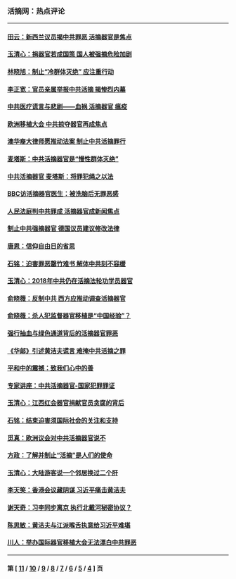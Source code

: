 ### 活摘网：热点评论
---
#### [田云：新西兰议员揭中共罪恶 活摘器官是焦点](../../pages/nf5879/n13070629.md?08190430) 
#### [玉清心：捐器官若成国策 国人被强摘危险加剧](../../pages/nf5879/n12802713.md?08190430) 
#### [林晓旭：制止“冷群体灭绝” 应注重行动](../../pages/nf5879/n12779736.md?08190430) 
#### [李正宽：官员亲属举报中共活摘 揭惨烈内幕](../../pages/nf5879/n12684490.md?08190430) 
#### [中共医疗谎言与悲剧——血祸 活摘器官 瘟疫](../../pages/nf5879/n12372103.md?08190430) 
#### [欧洲移植大会 中共掠夺器官再成焦点](../../pages/nf5879/n11538883.md?08190430) 
#### [澳华裔大律师愿推动法案 制止中共活摘罪行](../../pages/nf5879/n11377039.md?08190430) 
#### [麦塔斯：中共活摘器官是“慢性群体灭绝”](../../pages/nf5879/n11350529.md?08190430) 
#### [中共活摘器官 麦塔斯：将罪犯绳之以法](../../pages/nf5879/n11347973.md?08190430) 
#### [BBC访活摘器官医生：被洗脑后无罪恶感](../../pages/nf5879/n11335935.md?08190430) 
#### [人民法庭判中共罪成 活摘器官成新闻焦点](../../pages/nf5879/n11331578.md?08190430) 
#### [制止中共强摘器官 德国议员建议修改法律](../../pages/nf5879/n11249451.md?08190430) 
#### [唐恩：信仰自由日的省思](../../pages/nf5879/n11003525.md?08190430) 
#### [石铭：迫害罪恶罄竹难书  解体中共刻不容缓](../../pages/nf5879/n10942855.md?08190430) 
#### [玉清心：2018年中共仍在活摘法轮功学员器官](../../pages/nf5879/n10914646.md?08190430) 
#### [俞晓薇：反制中共 西方应推动调查活摘器官](../../pages/nf5879/n10794671.md?08190430) 
#### [俞晓薇：杀人犯监督器官移植是“中国经验”？](../../pages/nf5879/n10466427.md?08190430) 
#### [强行抽血与绿色通道背后的活摘器官罪恶](../../pages/nf5879/n10004708.md?08190430) 
#### [《华邮》引述黄洁夫谎言 难掩中共活摘之罪](../../pages/nf5879/n9642309.md?08190430) 
#### [平和中的震撼：致我们心中的善](../../pages/nf5879/n9021123.md?08190430) 
#### [专家讲座：中共活摘器官-国家犯罪罪证](../../pages/nf5879/n8828153.md?08190430) 
#### [玉清心：江西红会器官捐献官员贪腐的背后](../../pages/nf5879/n8522122.md?08190430) 
#### [石铭：结束迫害须国际社会的关注和支持](../../pages/nf5879/n8443497.md?08190430) 
#### [觅真：欧洲议会对中共活摘器官说不](../../pages/nf5879/n8337486.md?08190430) 
#### [方政：了解并制止“活摘”是人们的使命](../../pages/nf5879/n8329214.md?08190430) 
#### [玉清心：大陆游客说一个邻居换过二个肝](../../pages/nf5879/n8291404.md?08190430) 
#### [李天笑：香港会议藏阴谋 习近平痛击黄洁夫](../../pages/nf5879/n8241459.md?08190430) 
#### [谢天奇：习李同步离京 执行北戴河秘密协议？](../../pages/nf5879/n8230418.md?08190430) 
#### [陈思敏：黄洁夫与江派喉舌执意给习近平难堪](../../pages/nf5879/n8222166.md?08190430) 
#### [川人：举办国际器官移植大会无法漂白中共罪恶](../../pages/nf5879/n8221121.md?08190430) 

---
#### 第 [ [11](./11.md?08190430) / [10](./10.md?08190430) / [9](./9.md?08190430) / [8](./8.md?08190430) / [7](./7.md?08190430) / [6](./6.md?08190430) / [5](./5.md?08190430) / [4](./4.md?08190430) ] 页
